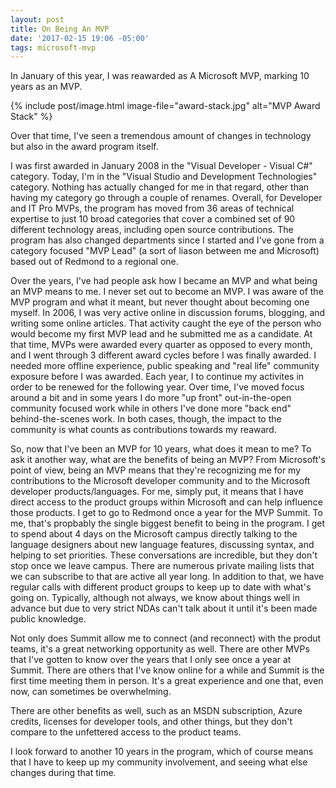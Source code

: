 ```yaml
---
layout: post
title: On Being An MVP
date: '2017-02-15 19:06 -05:00'
tags: microsoft-mvp
---
```


In January of this year, I was reawarded as A Microsoft MVP, marking 10 years as an MVP.

{% include post/image.html image-file="award-stack.jpg" alt="MVP Award Stack" %}

Over that time, I've seen a tremendous amount of changes in technology but also in the award program itself.

I was first awarded in January 2008 in the "Visual Developer - Visual C#" category. Today, I'm in the "Visual Studio and Development Technologies" category. Nothing has actually changed for me in that regard, other than having my category go through a couple of renames. Overall, for Developer and IT Pro MVPs, the program has moved from 36 areas of technical expertise to just 10 broad categories that cover a combined set of 90 different technology areas, including open source contributions. The program has also changed departments since I started and I've gone from a category focused "MVP Lead" (a sort of liason between me and Microsoft) based out of Redmond to a regional one. 

Over the years, I've had people ask how I became an MVP and what being an MVP means to me. I never set out to become an MVP. I was aware of the MVP program and what it meant, but never thought about becoming one myself. In 2006, I was very active online in discussion forums, blogging, and writing some online articles. That activity caught the eye of the person who would become my first MVP lead and he submitted me as a candidate. At that time, MVPs were awarded every quarter as opposed to every month, and I went through 3 different award cycles before I was finally awarded. I needed more offline experience, public speaking and "real life" community exposure before I was awarded. Each year, I to continue my activites in order to be renewed for the following year. Over time, I've moved focus around a bit and in some years I do more "up front" out-in-the-open community focused work while in others I've done more "back end" behind-the-scenes work. In both cases, though, the impact to the community is what counts as contributions towards my reaward.

So, now that I've been an MVP for 10 years, what does it mean to me? To ask it another way, what are the benefits of being an MVP? From Microsoft's point of view, being an MVP means that they're recognizing me for my contributions to the Microsoft developer community and to the Microsoft developer products/languages. For me, simply put, it means that I have direct access to the product groups within Microsoft and can help influence those products. I get to go to Redmond once a year for the MVP Summit. To me, that's propbably the single biggest benefit to being in the program. I get to spend about 4 days on the Microsoft campus directly talking to the language designers about new language features, discussing syntax, and helping to set priorities. These conversations are incredible, but they don't stop once we leave campus. There are numerous private mailing lists that we can subscribe to that are active all year long. In addition to that, we have regular calls with different product groups to keep up to date with what's going on. Typically, although not always, we know about things well in advance but due to very strict NDAs can't talk about it until it's been made public knowledge.

Not only does Summit allow me to connect (and reconnect) with the produt teams, it's a great networking opportunity as well. There are other MVPs that I've gotten to know over the years that I only see once a year at Summit. There are others that I've know online for a while and Summit is the first time meeting them in person. It's a great experience and one that, even now, can sometimes be overwhelming. 

There are other benefits as well, such as an MSDN subscription, Azure credits, licenses for developer tools, and other things, but they don't compare to the unfettered access to the product teams.

I look forward to another 10 years in the program, which of course means that I have to keep up my community involvement, and seeing what else changes during that time. 


